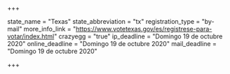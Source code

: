+++

state_name = "Texas"
state_abbreviation = "tx"
registration_type = "by-mail"
more_info_link = "https://www.votetexas.gov/es/registrese-para-votar/index.html"
crazyegg = "true"
ip_deadline = "Domingo 19 de octubre 2020"
online_deadline = "Domingo 19 de octubre 2020"
mail_deadline = "Domingo 19 de octubre 2020"

+++